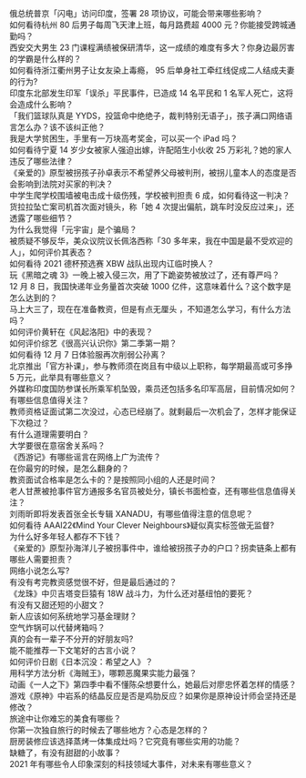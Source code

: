 俄总统普京「闪电」访问印度，签署 28 项协议，可能会带来哪些影响？  
如何看待杭州 80 后男子每周飞天津上班，每月路费超 4000 元？你能接受跨城通勤吗？  
西安交大男生 23 门课程满绩被保研清华，这一成绩的难度有多大？你身边最厉害的学霸是什么样的？  
如何看待浙江衢州男子让女友染上毒瘾， 95 后单身社工牵红线促成二人结成夫妻的行为?  
印度东北部发生印军「误杀」平民事件，已造成 14 名平民和 1 名军人死亡，这将会造成什么影响？  
「我们篮球队真是 YYDS，投篮命中绝绝子，裁判特别无语子」，孩子满口网络语言怎么办？该不该纠正他？  
我是大学贫困生，手里有一万块高考奖金，可以买一个 iPad 吗？  
如何看待宁夏 14 岁少女被家人强迫出嫁，许配陌生小伙收 25 万彩礼？她的家人违反了哪些法律？  
《亲爱的》原型被拐孩子孙卓表示不希望养父母被判刑，被拐儿童本人的态度是否会影响到法院对买家的判决？  
中学生爬学校围墙被电击成十级伤残，学校被判担责 6 成，如何看待这一判决？  
货拉拉坠亡案司机首次面对镜头，称「她 4 次提出偏航，跳车时没反应过来」，还透露了哪些细节？  
为什么我觉得「元宇宙」是个骗局？  
被质疑不够反华，美众议院议长佩洛西称「30 多年来，我在中国是最不受欢迎的人」，如何评价其表态？  
如何看待 2021 德杯预选赛 XBW 战队出现内讧临时换人？  
玩《黑暗之魂 3》一晚上被入侵三次，用了下跪姿势被放过了，还有尊严吗？  
12 月 8 日，我国快递年业务量首次突破 1000 亿件，这意味着什么？这个数字是怎么达到的？  
马上大三了，现在在准备教资，但是有点无厘头 ，不知道怎么学习，有什么方法吗？  
如何评价黄轩在《风起洛阳》中的表现？  
如何评价综艺《很高兴认识你》第二季第一期？  
如何看待 12 月 7 日体验服再次削弱公孙离？  
北京推出「官方补课」，参与教师须在岗且有中级以上职称，每学期最高或可多挣 5 万元，此举具有哪些意义？  
外媒称印度国防参谋长所乘军机坠毁，乘员还包括多名印军高层，目前情况如何？有哪些信息值得关注？  
教师资格证面试第二次没过，心态已经崩了。就剩最后一次机会了，怎样才能保证下次稳过？  
有什么道理需要明白？  
大学要很在意宿舍关系吗？  
《西游记》有哪些谣言在网络上广为流传？  
在你最穷的时候，是怎么翻身的？  
教资面试合格率是怎么卡的？是按照同小组的人还是时间？  
老人甘蔗被抢事件官方通报多名官员被处分，镇长书面检查，还有哪些信息值得关注？  
刘雨昕即将发表首张全长专辑 XANADU，有哪些值得注意的信息呢？  
如何看待 AAAI22《Mind Your Clever Neighbours》疑似真实标签做无监督?  
为什么好多年轻人都存不下钱？  
《亲爱的》原型孙海洋儿子被拐事件中，谁给被拐孩子办的户口？拐卖链条上都有哪些人需要担责？  
网络小说怎么写?  
有没有考完教资感觉很不好，但是最后通过的？  
《龙珠》中贝吉塔变巨猿有 18W 战斗力，为什么还对基纽怕的要死？  
有没有又甜还短的小甜文？  
新人应该如何系统地学习基金理财？  
空气炸锅可以代替烤箱吗？  
真的会有一辈子不分开的好朋友吗?  
能不能推荐一下文笔好的古言小说？  
如何评价日剧《日本沉没：希望之人》？  
用科学方法分析《海贼王》，哪颗恶魔果实能力最强？  
动画《一人之下》第四季中看不懂陈朵想要什么，她最后对廖忠怀着怎样的情感？  
游戏《原神》中岩系的结晶反应是否是鸡肋反应？如果你是原神设计师会坚持还是修改？  
旅途中让你难忘的美食有哪些？  
你第一次独自旅行的时候去了哪些地方？心态是怎样的？  
厨房装修应该选择蒸烤一体集成灶吗？它究竟有哪些实用的功能？  
缺糖了，有没有甜甜的小故事？  
2021 年有哪些令人印象深刻的科技领域大事件，对未来有哪些意义？  
